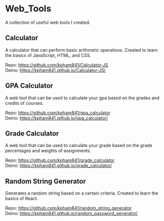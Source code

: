 # Web_Tools

A collection of useful web tools I created.

## Calculator

A calculator that can perform basic arithmetic operations. Created to learn the basics of JavaScript, HTML, and CSS.

Repo: https://github.com/kpham841/Calculator-JS<br/>
Demo: https://kpham841.github.io/Calculator-JS/

## GPA Calculator

A web tool that can be used to calculate your gpa based on the grades and credits of courses.

Repo: https://github.com/kpham841/gpa_calculator<br/>
Demo: https://kpham841.github.io/gpa_calculator/

## Grade Calculator

A web tool that can be used to calculate your grade based on the grade percentages and weights of assignments.

Repo: https://github.com/kpham841/grade_calculator<br/>
Demo: https://kpham841.github.io/grade_calculator/

## Random String Generator

Generates a random string based on a certain criteria. Created to learn the basics of React.

Repo: https://github.com/kpham841/random_string_generator<br/>
Demo: https://kpham841.github.io/random_password_generator/

